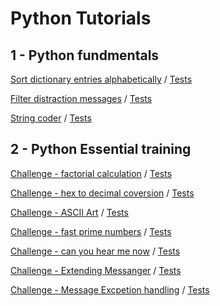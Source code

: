 # Python Tutorials

## 1 - Python fundmentals

[Sort dictionary entries alphabetically](01_fundamentals/exc_01_sort.py)
 / [Tests](01_fundamentals/test_exc_01_sort.py)

[Filter distraction messages](01_fundamentals/exc_02_filter_distraction.py)
 / [Tests](01_fundamentals/test_exc_02_filter_distraction.py)

[String coder](01_fundamentals/exc_03_string_coder.py)
 / [Tests](01_fundamentals/test_exc_03_string_coder.py)

 ## 2 - Python Essential training

 [Challenge - factorial calculation](02_Essential_training/exc_02_07_factorial.py)
  / [Tests](02_Essential_training/test_02_07_factorial.py)

  [Challenge - hex to decimal coversion](02_Essential_training/chal_03_06_hex2deci.py)
   / [Tests](02_Essential_training/test_chal_03_06_hex2deci.py)

[Challenge - ASCII Art](02_Essential_training/chal_04_07_ASCII_art.py)
 / [Tests](02_Essential_training/test_chal_04_07_ASCII_art.py)

 [Challenge - fast prime numbers](02_Essential_training/chal_05_04_fast_prime.py)
  / [Tests](02_Essential_training/test_chal_05_04_fast_prime.py)

 [Challenge - can you hear me now](02_Essential_training/chal_06_04_retryGotData.py)
  / [Tests](02_Essential_training/test_chal_06_04_retryGotData.py)

 [Challenge - Extending Messanger](02_Essential_training/chal_07_04_Extending_Messenger.py)
  / [Tests](02_Essential_training/test_chal_07_04_Extending_Messenger.py)

 [Challenge - Message Excpetion handling](02_Essential_training/test_chal_08_04_Message_Exceptions.py)
  / [Tests](02_Essential_training/test_test_chal_08_04_Message_Exceptions.py)
